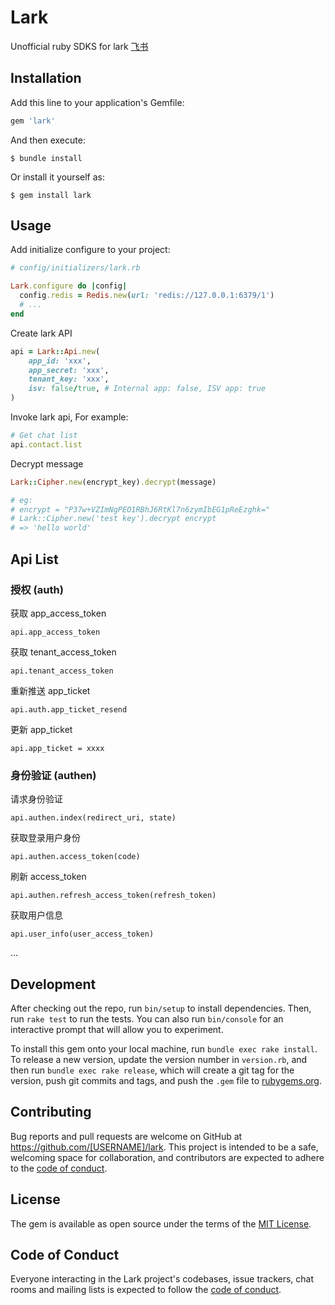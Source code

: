 # Lark

Unofficial ruby SDKS for lark [飞书](https://www.feishu.cn/)

## Installation

Add this line to your application's Gemfile:

```ruby
gem 'lark'
```

And then execute:

	$ bundle install

Or install it yourself as:

	$ gem install lark


## Usage

Add initialize configure to your project:

```ruby
# config/initializers/lark.rb

Lark.configure do |config|
  config.redis = Redis.new(url: 'redis://127.0.0.1:6379/1')
  # ...
end
```

Create lark API

```ruby
api = Lark::Api.new(
	app_id: 'xxx',
	app_secret: 'xxx',
	tenant_key: 'xxx',
	isv: false/true, # Internal app: false, ISV app: true
)
```

Invoke lark api, For example:

```ruby
# Get chat list
api.contact.list
```

Decrypt message

```ruby
Lark::Cipher.new(encrypt_key).decrypt(message)

# eg:
# encrypt = "P37w+VZImNgPEO1RBhJ6RtKl7n6zymIbEG1pReEzghk="
# Lark::Cipher.new('test key').decrypt encrypt
# => 'hello world'
```

## Api List

### 授权 (auth)

获取 app_access_token

	api.app_access_token

获取 tenant_access_token

	api.tenant_access_token

重新推送 app_ticket

	api.auth.app_ticket_resend

更新 app_ticket

	api.app_ticket = xxxx

### 身份验证 (authen)

请求身份验证

	api.authen.index(redirect_uri, state)

获取登录用户身份

	api.authen.access_token(code)

刷新 access_token

	api.authen.refresh_access_token(refresh_token)

获取用户信息

	api.user_info(user_access_token)


...


## Development

After checking out the repo, run `bin/setup` to install dependencies. Then, run `rake test` to run the tests. You can also run `bin/console` for an interactive prompt that will allow you to experiment.

To install this gem onto your local machine, run `bundle exec rake install`. To release a new version, update the version number in `version.rb`, and then run `bundle exec rake release`, which will create a git tag for the version, push git commits and tags, and push the `.gem` file to [rubygems.org](https://rubygems.org).

## Contributing

Bug reports and pull requests are welcome on GitHub at https://github.com/[USERNAME]/lark. This project is intended to be a safe, welcoming space for collaboration, and contributors are expected to adhere to the [code of conduct](https://github.com/[USERNAME]/lark/blob/master/CODE_OF_CONDUCT.md).


## License

The gem is available as open source under the terms of the [MIT License](https://opensource.org/licenses/MIT).

## Code of Conduct

Everyone interacting in the Lark project's codebases, issue trackers, chat rooms and mailing lists is expected to follow the [code of conduct](https://github.com/[USERNAME]/lark/blob/master/CODE_OF_CONDUCT.md).
